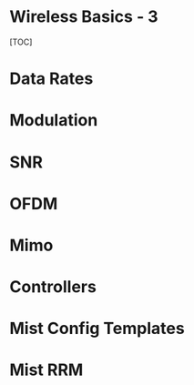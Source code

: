 <h1>Wireless Basics - 3</h1>

[TOC]

# Data Rates
# Modulation
# SNR
# OFDM
# Mimo
# Controllers
# Mist Config Templates
# Mist RRM

